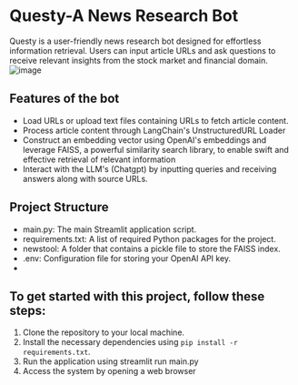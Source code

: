 # Questy-A News Research Bot

Questy is a user-friendly news research bot designed for effortless information retrieval. Users can input article URLs and ask questions to receive relevant insights from the stock market and financial domain.
![image](https://github.com/akankshadubey-202/Questy--A-News-Research-Bot/assets/91489416/f2675a6b-2b84-4824-a84e-ab0f1bdc6ed7)

## Features of the bot

- Load URLs or upload text files containing URLs to fetch article content.
- Process article content through LangChain's UnstructuredURL Loader
- Construct an embedding vector using OpenAI's embeddings and leverage FAISS, a powerful similarity search library, to enable swift and effective retrieval of relevant information
- Interact with the LLM's (Chatgpt) by inputting queries and receiving answers along with source URLs.

## Project Structure

- main.py: The main Streamlit application script.
- requirements.txt: A list of required Python packages for the project.
- newstool: A folder that contains a pickle file to store the FAISS index.
- .env: Configuration file for storing your OpenAI API key.
- 
## To get started with this project, follow these steps:

1. Clone the repository to your local machine.
2. Install the necessary dependencies using `pip install -r requirements.txt`.
3. Run the application using streamlit run main.py
4. Access the system by opening a web browser
